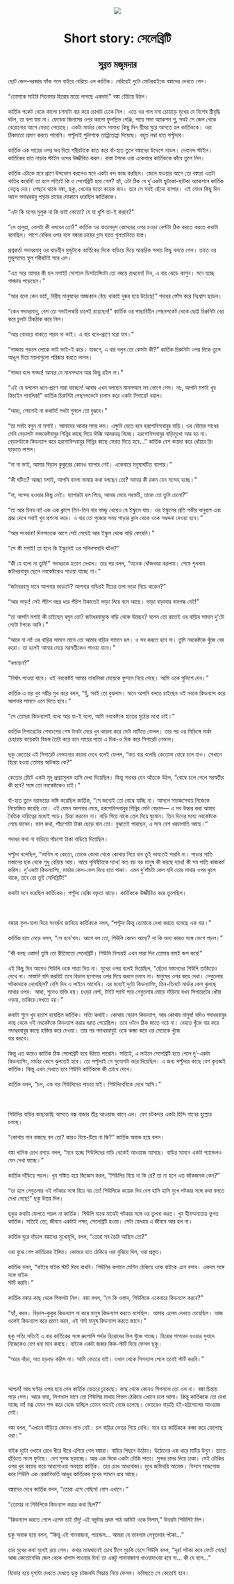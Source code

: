 <div align=center> <img src="../../metadata/images/rabibasariya/Short-story:-সেলেব্রিটি.jpg" align="center" ></div>
<h1 align=center>Short story: সেলেব্রিটি</h1>
<h2 align=center>সুব্রত মজুমদার</h2>
ছোট জেল-দরজার ফাঁক গলে বাইরে বেরিয়ে এল কার্তিক। বেরিয়েই দুটো মোটরবাইকে বঙ্কাদের দেখতে পেল।<br> <br>“তোমাকে মাইরি সিনেমার হিরোর মতো লাগছে একদম!” বঙ্কা চেঁচিয়ে উঠল।<br> <br>কার্তিক পকেট থেকে কালো চশমাটা বার করে চোখটা ঢেকে নিল। এতে ওর গাল বসা চোয়াড়ে মুখের যে বিশেষ শ্রীবৃদ্ধি ঘটল, তা বলা যায় না। ফেডেড জিনসের ওপর কালো ফুলস্লিভ গেঞ্জি, পায়ে সাদা অ্যাকশন শু, সবই সে জেল থেকে বেরোনোর আগে ফেরত পেয়েছে। একটা মার্ডার কেসে সামান্য কিছু দিন শ্রীঘর ঘুরে আসতে হল কার্তিককে। ওরা ঠিকমতো প্রমাণ করতে পারেনি। পল্টুদাই পুলিশকে তাপ্পিতোপ্পা দিয়েছে। বহুত লম্বা হাত পল্টুদার।<br> <br>কার্তিক এক পায়ের ওপর ভর দিয়ে শরীরটাকে কাত করে বাঁ-হাত তুলে বঙ্কাদের উদ্দেশে নাড়ল। দেবানন্দ স্টাইল। কার্তিকের হাত নাড়ার স্টাইল ওদের উজ্জীবিত করল। রাস্তা টপকে ওরা একেবারে কার্তিককে কাঁধে তুলে নিল।<br> <br>কার্তিক এটাকে মনে প্রাণে উপভোগ করলেও মনে একটা ধন্দ কাজ করছিল। জেলে যাওয়ার আগে তো বঙ্কারা এতটা খাতির করেনি! তা হলে সত্যিই কি ও সেলেব্রিটি হয়ে গেল? হ্যাঁ, এটা ঠিক যে দু’একটা ছুটকো-ছাটকা অ্যাকশনে কার্তিক নেতৃত্ব দেয়। পেছনে থাকে বঙ্কা, ছকু, ধেনোর মতো কয়েক জন। তবে সে সবই ছেঁদো ব্যাপার। এই যেমন কিছু দিন আগে গদাধরবাবু পাড়ার চায়ের দোকানে ধরেছিল কার্তিককে।<br> <br>“এটা কি মগের মুলুক না কি ভাই কেতো? যে যা খুশি তা-ই করবে?”<br> <br>“লে হালুয়া, কেসটা কী বলবেন তো?” কার্তিক ওর বাতাসদৃশ কোমরের ওপর চওড়া বেল্টটা ঠিক করতে করতে কথাটা বলেছিল। পাশে বেঞ্চির ওপর বসে বঙ্কারা চায়ের গ্লাস হাতে গুলতানিতে ব্যস্ত।<br> <br>প্রশ্নকর্তা গদাধরবাবু ওর ঘাড়হীন মুন্ডুটাকে কার্তিকের দিকে বাড়িয়ে দিয়ে আন্তরিক গলায় কিছু বলতে গেল। তাতে ওর মুন্ডুসমেত স্থূল শরীরটাই সরে এল।<br> <br>“এত সরে আসার কী হল মশাই! সোশ্যাল ডিসট্যান্সিংটা তো বজায় রাখবেন! নিন, এ বার ঝেড়ে কাশুন। মনে হচ্ছে গাড্ডায় পড়েছেন।”<br> <br>“আর বলো কেন ভাই, নিরীহ মানুষদের আজকাল বেঁচে থাকাই দুষ্কর হয়ে উঠেছে!” গদাধর ফোঁস করে নিঃশ্বাস ছাড়ল।<br> <br>“কেন গদাধরবাবু, বেশ তো গদাইলস্করি চালেই রয়েছেন!” কার্তিক ওর পাছাবিহীন পেছনপকেট থেকে ছোট্ট চিরুনিটা বের করে চুলটা ঠিকঠাক করে নিল।<br> <br>“আর বোধহয় থাকতে পারব না ভাই। এ বার ধনে-প্রাণে মারা যাব।”<br> <br>“গাড্ডায় পড়লে লোকে ভাই ভাই-ই করে। যাকগে, এ বার বলুন তো কেসটা কী?” কার্তিক চিরুনিটা ওপর দিকে তুলে আঙুল দিয়ে ময়লাগুলো পরিষ্কার করতে লাগল।<br> <br>“গাড্ডা বলে গাড্ডা! আমার যে মানসম্মান আর কিছু রইল না।”<br> <br>“এই যে বললেন ধনে-প্রাণে মারা যাচ্ছেন! আবার এখন বলছেন মানসম্মান সব ভোগে গেল। নাঃ, আপনি মশাই খুব কিচাইন পাবলিক!” কার্তিক চিরুনিটা পেছনপকেটে চালান করে একটা সিগারেট ধরাল।<br> <br>“আহা, শোনোই না কথাটা! সবটা শুনলে তো বুঝবে।”<br> <br>“তা সবটা বলুন না মশাই। আমাদের আবার সময় কম। এক্ষুনি যেতে হবে হরগোবিন্দবাবুর বাড়ি। ওর বৌয়ের সাধের মেনি বেড়ালটা ভজকেষ্টবাবুর গিন্নির কাছে গিয়ে দিব্বি আদরযত্ন নিচ্ছে। হরগোবিন্দবাবুর বাড়িমুখো আর হয় না। বেড়ালটাকে কিডন্যাপ করে হরগোবিন্দবাবুর গিন্নির কাছে ফেরত দিতে হবে...” কার্তিক বেশ কায়দা করে ধোঁয়ার রিং ছাড়তে লাগল।<br> <br>“না না ভাই, আমার বিড়াল কুকুরের কোনও ব্যাপার নেই। একেবারে মনুষ্যঘটিত ব্যাপার।”<br> <br>“কী ঘটিত? আচ্ছা মশাই, আপনি বাংলা ভাষায় কথা বলছেন তো? আমার কী রকম যেন সন্দেহ হচ্ছে।”<br> <br>“না, সন্দেহ হওয়ার কিছু নেই। ব্যাপারটা হল গিয়ে, আমার মেয়ে সরস্বতী, তাকে তো তুমি চেনো?”<br> <br>“তা আর চিনব না! এক এক ক্লাসে তিন-তিন বার গাড্ডু খেয়েও যে ইস্কুলে যায়। ওর ইস্কুলের প্রতি গভীর অনুরাগ এবং শ্রদ্ধা দেখে সবাই খুব প্রশংসা করে। এ বার তো পুজোর সময় পাড়ার ক্লাব থেকে ওকে সম্বদ্দনা দেওয়া হবে।”<br> <br>“আর সংবর্ধনা! দিনসাতেক আগে সেই মেয়েই আর ইস্কুল থেকে বাড়ি ফেরেনি।”<br> <br>“সে কী মশাই! তা হলে কি ইস্কুলেই ওর সলিলসমাধি ঘটল?”<br> <br>“কী যে বলো না তুমি!” গদাধরকে হতাশ দেখাল। তার পর বলল, “অনেক খোঁজখবর করলাম। শেষে শুনলাম জটাধরবাবুর ছেলে নবকেষ্টকেও পাওয়া যাচ্ছে না।”<br> <br>“জটাধরবাবু মানে আপনার ভাড়াটে? আপনার বাড়িরই নীচের তলা ভাড়া নিয়ে থাকেন?”<br> <br>“আর ভাড়া! সেই পঁচিশ বছর ধরে পঁচিশ টাকাতেই ভাড়া নিয়ে বসে আছে। ভাড়া বাড়াবার নামগন্ধ নেই!”<br> <br>“তা আপনি মশাই কী চাইছেন বলুন তো? জটাধরবাবুকে বাড়ি থেকে উচ্ছেদ? বলেন তো রাতেই ওর বাড়ির সামনে দু’টো পেটো টপকে আসি।”<br> <br>“আরে না না! ওর বাড়ির সামনে মানে তো আমার বাড়ির সামনে হল। ও সব করতে হবে না। তুমি নবকেষ্টকে খুঁজে বের করো। তা হলেই আমার মেয়ে সরস্বতীকেও পাওয়া যাবে।”<br> <br>“বলছেন?”<br> <br>“নির্ঘাৎ পাওয়া যাবে। ওই নবকেষ্টই আমার নাবালিকা মেয়েকে ফুসলে নিয়ে গেছে। আমি ওকে পুলিশে দেব।”<br> <br>কার্তিক এ বার খুব গম্ভীর মুখ করে বলল, “হুঁ, সবই তো বুঝলাম। মানে আপনি বলতে চাইছেন ওই নবকে কিডন্যাপ করে আপনার সামনে এনে দিতে হবে।”<br> <br>“সে তোমরা কিডন্যাপই বলো আর যা-ই বলো, আমি নবকেষ্টকে হাতের মুঠোর মধ্যে চাই।”<br> <br>কার্তিক সিগারেটের শেষাংশের শেষ টানটা মেরে খুব কায়দা করে সেটা মাটিতে ফেলল। তার পর ওর সিড়িঙ্গে মার্কা চেহারায় কয়েকটা বিভঙ্গ তৈরি করে ডান পায়ের পাতা এ দিক-ও দিক করে সিগারেট নেভাল।<br> <br>ছকু কেতোর এই সিগারেট নেভানোর কায়দা দেখে বলেই ফেলল, “কত বার বলেছি কেতোদা বোম্বে চলে যাও। সেখানে হিরো হওয়া তোমার আটকায় কে?”<br> <br>কেতোর ঠোঁটে একটা মৃদু প্রশ্রয়সুলভ হাসি দেখা দিয়েছিল। কিন্তু গদাধর যেন আঁতকে উঠল, “বোম্বে চলে গেলে সরস্বতীর কী হবে? সঙ্গে তো নবকেষ্টকেও চাই।”<br> <br>বাঁ-হাত তুলে বরাভয়ের ভঙ্গি করেছিল কার্তিক, “সে জন্যেই তো বোম্বে যাচ্ছি না। আসলে সমাজসেবায় নিজেকে নিয়োজিত করেছি তো। এই যেমন আপনার মেয়ে, হরগোবিন্দবাবুর গিন্নির মেনি বেড়াল— এ সব উদ্ধার করা আমার নৈতিক দায়িত্বের মধ্যেই পড়ে। চিন্তা করবেন না। বাড়ি গিয়ে নাকে তেল দিয়ে ঘুমোন। তিন দিনের মধ্যে নবকেষ্টকে পেয়ে যাবেন। ভাল কথা, পাঁচশোটা টাকা ছেড়ে যান তো। বুঝতেই পারছেন, এ সবে বেশ খরচাপাতি আছে।”<br> <br>গদাধর কথা না বাড়িয়ে পাঁচশো টাকা বাড়িয়ে দিয়েছিল।<br> <br>পল্টুদা বলেছিল, “ভাবিস না কেতো, তোকে কোথা থেকে কোথায় নিয়ে যাব তুই ভাবতেই পারবি না। পাড়ার পাতি মস্তানের ছক থেকে শুধু বেরিয়ে আয়। আরে পৃথিবীটাকে দ্যাখ! কত বড় বড় মানুষ কী করছে দ্যাখ! কী সব পাতি কাজকর্ম করিস। দু’একটা কিডন্যাপিং, মার্ডার কেস-ফেস দিয়ে হাত পাকা। এমন দু’পাঁচটা কেস যদি তোর মাথার ওপর ঝুলে থাকে, তবে তো তুই সেলিব্রিটি!”<br> <br>কথাটা মনে ধরেছিল কার্তিকের। পল্টুদা হেব্বি বক্তৃতা ঝাড়ে। কার্তিককে উজ্জীবিত করে তুলেছিল।<br> <br><br> <br>বঙ্কারা ফুল-মালা দিয়ে সংবর্ধনা জানিয়ে কার্তিককে বলল, “পল্টুদা কিন্তু তোমাকে দেখা করতে বলেছে এক বার।”<br> <br>কার্তিক হাত নেড়ে বলল, “সে হবে’খন। আগে বল তো, শিউলি কেমন আছে? না কি অন্য কারও সঙ্গে ভেগে পড়ল।”<br> <br>“কী বলছ ওস্তাদ! তুমি তো রীতিমতো সেলেব্রিটি। শিউলি নিশ্চয়ই এখন সারা দিন তোমার নামই জপ করে!”<br> <br>এই কিছু দিন আগেও শিউলি ওকে পাত্তা দিত না। মুখের ওপর বলেই দিয়েছিল, “ছেঁদো মস্তানদের শিউলি তাকিয়েও দেখে না। মাস্তানি যদি করবিই তবে বিড়াল ছাগলের ওপর দিয়ে করলে চলবে না। মানুষের ওপর করে দেখা। লেবুতলার পটকাদাকে দেখেছিস? বেশি দিন এ লাইনে আসেনি। এর মধ্যেই দুটো কিডন্যাপিং, তিন-তিনটে মার্ডার কেস ঝুলছে মাথার ওপর। আহা, শুনেও ভক্তি হয়। চওড়া বেল্ট, টাইট প্যান্ট পরে লেবুতলার মোড়ে দাঁড়িয়ে যখন সিগারেটের ধোঁয়া ওড়ায়, তাকিয়ে দেখতে হয়।”<br> <br>কথাটা শুনে খুব হতাশ হয়েছিল কার্তিক। সত্যি কথাই। কোথায় বেড়াল কিডন্যাপ, আর কোথায় মানুষ! যদিও গদাধরবাবুর কাছ থেকে ওই নবকেষ্টকে কিডন্যাপ করার বরাত পেয়েছিল। তবে ওটাও ঠিক জাতে ওঠে না। নেহাত খুঁজে বার করে গদাধরবাবুর কাছে হাজির করে দেওয়া। তার পর গদাধরবাবুই ওকে কব্জা করে ওর মেয়েকে খুঁজে<br>
বার করবে।<br> <br>কিন্তু এত করেও কার্তিক ঠিক সেলেব্রিটি হয়ে উঠতে পারেনি। সত্যিই, এ লাইনে সেলেব্রিটি হতে গেলে দু’-একটা কিডন্যাপিং, মার্ডার কেসে ঝুলতেই হবে। তো পল্টুদাই সে সুযোগটা করে দিয়েছিল। এ জন্য পল্টুদার কাছে বেশ কৃতজ্ঞই কার্তিক। কিন্তু এখন দেখতে হবে শিউলি কার্তিককে কী চোখে দেখে।<br> <br>কার্তিক বলল, “চল, এক বার শিউলিদের পাড়ায় যাই। শিউলিবেবিকে দেখে আসি।”<br> <br><br> <br>শিউলির বাড়ির কাছাকাছি আসতে বক্স বাজার তীব্র আওয়াজ কানে এল। বেশ চটকদার একটা হিন্দি গানের হুল্লোড় চলছে।<br> <br>“কোথায় গান বাজছে বল তো? কারও বিয়ে-টিয়ে না কি?” কার্তিক অবাক হয়ে বলল।<br> <br>বঙ্কা খানিক চোখ রগড়ে বলল, “মনে হচ্ছে শিউলিদের বাড়ি থেকেই আওয়াজ আসছে। বাড়ির সামনে একটা প্যান্ডেলও যেন দেখা যাচ্ছে।”<br> <br>কার্তিক দাঁড়িয়ে পড়ল। খুব শঙ্কিত হয়ে জিজ্ঞেস করল, “শিউলির বিয়ে না কি রে? তা না হলে এত জাঁকজমক কেন?”<br> <br>“তা হলে লেবুতলার ওই পটকার সঙ্গে বিয়ে নয় তো! শিউলিকে কয়েক দিন বেশ হাসি হাসি মুখে পটকার সঙ্গে কথা বলতে দেখা গেছে!” ছকু উত্তর দিল।<br> <br>ছকুর কথাটা ফেলতে পারল না কার্তিক। শিউলি মাঝে মাঝেই পটকার সঙ্গে ওর তুলনা করত। খুব হীনম্মন্যতায় ভুগত কার্তিক। সত্যিই তো, জীবনে একটাই লক্ষ্য, সেলেব্রিটি হওয়া। সেটা বোধহয় এ জীবনে আর হল না।<br> <br>কার্তিক ঘুরে দাঁড়াল বঙ্কাদের মুখোমুখি, বলল, “তোরা সব তৈরি আছিস তো?”<br> <br>ওরা বুঝে গেল কার্তিকের ইঙ্গিত। কোমরে হাত ঠেকিয়ে ওরা বুঝিয়ে দিল, ওরা প্রস্তুত।<br> <br>কার্তিক বলল, “বাইরে বাইক স্টার্ট দিয়ে রাখবি। শিউলির কপালে মেশিন ঠেকিয়ে ওকে বাইকে এনে বসাব। একদম সঙ্গে সঙ্গে বাইক<br>
স্টার্ট করবি।”<br> <br>কার্তিক বঙ্কার কাছ থেকে পিস্তলটা নিল। বঙ্কা বলল, “সে কি ওস্তাদ, শিউলিকে একেবারে কিডন্যাপ করবে?”<br> <br>“হ্যাঁ, করব। বিড়াল-কুকুর কিডন্যাপ না করে মানুষ কিডন্যাপ করতে বলেছিল। আমার এলেম দেখতে চেয়েছিল। আজ ওকেই কিডন্যাপ করে প্রমাণ করব, এই শর্মা মানুষ কিডন্যাপ করতে জানে।”<br> <br>ছকু সত্যি সত্যিই এ বার কার্তিকের সঙ্গে রুপোলি পর্দার হিরোদের মিল খুঁজে পাচ্ছে। হিরোর শাগরেদ হওয়ার সুবাদে নিজেকেও বেশ ধন্য মনে করছে। বাইকে একটা জব্বর কিক-স্টার্ট দিয়ে ফেলল ছকু।<br> <br>“আরে দাঁড়া, অত হড়বড় করিস না। আমি ভেতরে যাই। ওখান থেকে সিগন্যাল পেলে তবেই স্টার্ট করবি।”<br> <br><br> <br>আশ্চর্য! আধ ঘণ্টার ওপর হয়ে গেল কার্তিক ভেতরে ঢুকেছে। কাছ থেকে কোনও সিগন্যাল তো এল না। বঙ্কা চিন্তায় পড়ে গেল। আরে বাবা, সিগন্যাল মানে তো শিউলির মাথায় পিস্তল ঠেকিয়ে এখানে চলে আসা। কিন্তু কার্তিককে তো দেখা যাচ্ছে না! বক্স যেমন শব্দ করে বেজে যাচ্ছিল তেমন ভাবেই বেজে চলেছে। ভেতরেও বাড়তি হই-হট্টগোলের আওয়াজ নেই।<br> <br>বঙ্কা বলল, “এখানে দাঁড়িয়ে কোনও লাভ নেই। চল বাড়ির ভেতর গিয়ে দেখি। মনে হয় কার্তিককে কব্জা করে ফেলেছে ওরা।”<br> <br>বাইক দুটো ওখানে রেখে ধীরে ধীরে এগিয়ে গেল বঙ্কারা। বাড়ির পিছনে উঠোন। উঠোনের এক ধারে মাটির উনুন। তাতে হাঁড়িতে মাংস ফুটছে। বেশ সুগন্ধ ছড়াচ্ছে। আর এক দিকে একটা চৌকি পাতা। সুন্দর চাদর দিয়ে ঢাকা। সেই চৌকির ওপর খুব কায়দা করে আধশোওয়া অবস্থায় কার্তিক। তার চোখ আধবোজা। মুখে জমিদারি আমেজ। বিন্দাস সাজগোজ করে শিউলি এক রেকাবিভর্তি আঙুর কার্তিকের মুখের সামনে ধরে আছে।<br> <br>বঙ্কাদের দেখে কার্তিক বলল, “তোরা এসে গেছিস! বোস এখানে।”<br> <br>“তোমার না শিউলিকে কিডন্যাপ করার কথা ছিল?”<br> <br>“কিডন্যাপ করতে গেলে এলেম চাই চাঁদু! এই বস্তুটার প্রথম পাঠ আমিই ওকে দিলাম,” উত্তরটা শিউলিই দিল।<br> <br>ছকু অবাক হয়ে বলল, “কিন্তু এই গানবাজনা, প্যান্ডেল... আমরা যে ভাবলাম লেবুতলার পটকা...”<br> <br>তার মুখের কথা মুখেই রয়ে গেল। কথার মাঝখানেই চোখ টিপে মুচকি হেসে শিউলি বলল, “দূর! পটকা কবে ফেটে গেছে! আজ কেতোবেবির জেল থেকে খালাস পাওয়ার দিন! তা একটু গানাবাজানা খাওয়াদাওয়া হবে না... কী যে বলে...”<br> <br>বিভোর হয়ে দৃশ্যটা দেখতে দেখতে ছকু চটজলদি সিদ্ধান্ত নিয়ে ফেলল। ভবিষ্যতে সে কেতোই হবে।
